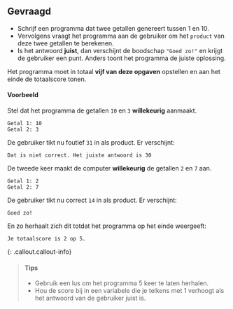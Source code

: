 ## Gevraagd
- Schrijf een programma dat twee getallen genereert tussen 1 en 10. 
- Vervolgens vraagt het programma aan de gebruiker om het `product` van deze twee getallen te berekenen.
- Is het antwoord **juist**, dan verschijnt de boodschap `"Goed zo!"` en krijgt de gebruiker een punt. Anders toont het programma de juiste oplossing.

Het programma moet in totaal **vijf van deze opgaven** opstellen en aan het einde de totaalscore tonen.

#### Voorbeeld

Stel dat het programma de getallen `10` en `3` **willekeurig** aanmaakt.

```
Getal 1: 10
Getal 2: 3
```

De gebruiker tikt nu foutief `31` in als product. Er verschijnt:
```
Dat is niet correct. Het juiste antwoord is 30
```

De tweede keer maakt de computer **willekeurig** de getallen `2` en `7` aan.

```
Getal 1: 2
Getal 2: 7
```

De gebruiker tikt nu correct `14` in als product. Er verschijnt:
```
Goed zo!
```

En zo herhaalt zich dit totdat het programma op het einde weergeeft:

```
Je totaalscore is 2 op 5.
```


{: .callout.callout-info}
>#### Tips
>- Gebruik een lus om het programma 5 keer te laten herhalen. 
>- Hou de score bij in een variabele die je telkens met 1 verhoogt als het antwoord van de gebruiker juist is.
